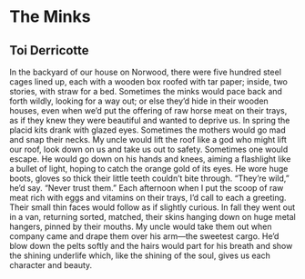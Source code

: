 # The Minks
## Toi Derricotte
In the backyard of our house on Norwood,
there were five hundred steel cages lined up,
each with a wooden box
roofed with tar paper;
inside, two stories, with straw
for a bed. Sometimes the minks would pace
back and forth wildly, looking for a way out;
or else they’d hide in their wooden houses, even when
we’d put the offering of raw horse meat on their trays, as if
they knew they were beautiful
and wanted to deprive us.
In spring the placid kits
drank with glazed eyes.
Sometimes the mothers would go mad
and snap their necks.
My uncle would lift the roof like a god
who might lift our roof, look down on us
and take us out to safety.
Sometimes one would escape.
He would go down on his hands and knees,
aiming a flashlight like
a bullet of light, hoping to catch
the orange gold of its eyes.
He wore huge boots, gloves
so thick their little teeth couldn’t bite through.
“They’re wild,” he’d say. “Never trust them.”
Each afternoon when I put the scoop of raw meat rich
with eggs and vitamins on their trays,
I’d call to each a greeting.
Their small thin faces would follow as if slightly curious.
In fall they went out in a van, returning
sorted, matched, their skins hanging down on huge metal
hangers, pinned by their mouths.
My uncle would take them out when company came
and drape them over his arm—the sweetest cargo.
He’d blow down the pelts softly
and the hairs would part for his breath
and show the shining underlife which, like
the shining of the soul, gives us each
character and beauty.